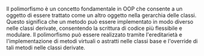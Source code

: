 Il polimorfismo è un concetto fondamentale in OOP che consente a un oggetto di essere trattato come un altro oggetto nella gerarchia delle classi. Questo significa che un metodo può essere implementato in modo diverso nelle classi derivate, consentendo la scrittura di codice più flessibile e modulare. Il polimorfismo può essere realizzato tramite l'ereditarietà e l'implementazione di metodi virtuali o astratti nelle classi base e l'override di tali metodi nelle classi derivate.